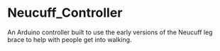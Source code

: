 # Neucuff_Controller
An Arduino controller built to use the early versions of the Neucuff leg brace to help with people get into walking.
